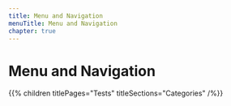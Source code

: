 ```yaml
---
title: Menu and Navigation
menuTitle: Menu and Navigation
chapter: true
---
```


# Menu and Navigation

{{% children titlePages="Tests" titleSections="Categories" /%}}